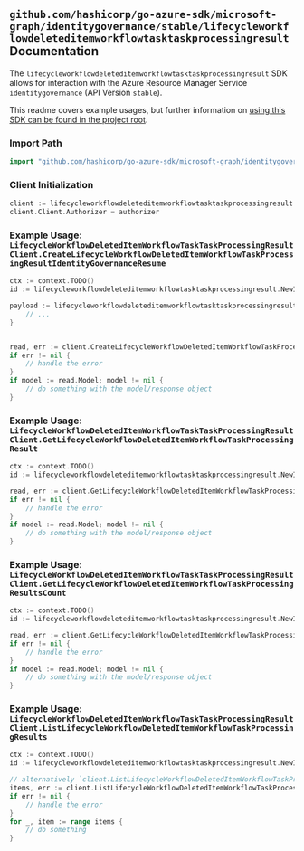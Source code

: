 
## `github.com/hashicorp/go-azure-sdk/microsoft-graph/identitygovernance/stable/lifecycleworkflowdeleteditemworkflowtasktaskprocessingresult` Documentation

The `lifecycleworkflowdeleteditemworkflowtasktaskprocessingresult` SDK allows for interaction with the Azure Resource Manager Service `identitygovernance` (API Version `stable`).

This readme covers example usages, but further information on [using this SDK can be found in the project root](https://github.com/hashicorp/go-azure-sdk/tree/main/docs).

### Import Path

```go
import "github.com/hashicorp/go-azure-sdk/microsoft-graph/identitygovernance/stable/lifecycleworkflowdeleteditemworkflowtasktaskprocessingresult"
```


### Client Initialization

```go
client := lifecycleworkflowdeleteditemworkflowtasktaskprocessingresult.NewLifecycleWorkflowDeletedItemWorkflowTaskTaskProcessingResultClientWithBaseURI("https://management.azure.com")
client.Client.Authorizer = authorizer
```


### Example Usage: `LifecycleWorkflowDeletedItemWorkflowTaskTaskProcessingResultClient.CreateLifecycleWorkflowDeletedItemWorkflowTaskProcessingResultIdentityGovernanceResume`

```go
ctx := context.TODO()
id := lifecycleworkflowdeleteditemworkflowtasktaskprocessingresult.NewIdentityGovernanceLifecycleWorkflowDeletedItemWorkflowIdTaskIdTaskProcessingResultID("workflowIdValue", "taskIdValue", "taskProcessingResultIdValue")

payload := lifecycleworkflowdeleteditemworkflowtasktaskprocessingresult.CreateLifecycleWorkflowDeletedItemWorkflowTaskProcessingResultIdentityGovernanceResumeRequest{
	// ...
}


read, err := client.CreateLifecycleWorkflowDeletedItemWorkflowTaskProcessingResultIdentityGovernanceResume(ctx, id, payload)
if err != nil {
	// handle the error
}
if model := read.Model; model != nil {
	// do something with the model/response object
}
```


### Example Usage: `LifecycleWorkflowDeletedItemWorkflowTaskTaskProcessingResultClient.GetLifecycleWorkflowDeletedItemWorkflowTaskProcessingResult`

```go
ctx := context.TODO()
id := lifecycleworkflowdeleteditemworkflowtasktaskprocessingresult.NewIdentityGovernanceLifecycleWorkflowDeletedItemWorkflowIdTaskIdTaskProcessingResultID("workflowIdValue", "taskIdValue", "taskProcessingResultIdValue")

read, err := client.GetLifecycleWorkflowDeletedItemWorkflowTaskProcessingResult(ctx, id, lifecycleworkflowdeleteditemworkflowtasktaskprocessingresult.DefaultGetLifecycleWorkflowDeletedItemWorkflowTaskProcessingResultOperationOptions())
if err != nil {
	// handle the error
}
if model := read.Model; model != nil {
	// do something with the model/response object
}
```


### Example Usage: `LifecycleWorkflowDeletedItemWorkflowTaskTaskProcessingResultClient.GetLifecycleWorkflowDeletedItemWorkflowTaskProcessingResultsCount`

```go
ctx := context.TODO()
id := lifecycleworkflowdeleteditemworkflowtasktaskprocessingresult.NewIdentityGovernanceLifecycleWorkflowDeletedItemWorkflowIdTaskID("workflowIdValue", "taskIdValue")

read, err := client.GetLifecycleWorkflowDeletedItemWorkflowTaskProcessingResultsCount(ctx, id, lifecycleworkflowdeleteditemworkflowtasktaskprocessingresult.DefaultGetLifecycleWorkflowDeletedItemWorkflowTaskProcessingResultsCountOperationOptions())
if err != nil {
	// handle the error
}
if model := read.Model; model != nil {
	// do something with the model/response object
}
```


### Example Usage: `LifecycleWorkflowDeletedItemWorkflowTaskTaskProcessingResultClient.ListLifecycleWorkflowDeletedItemWorkflowTaskProcessingResults`

```go
ctx := context.TODO()
id := lifecycleworkflowdeleteditemworkflowtasktaskprocessingresult.NewIdentityGovernanceLifecycleWorkflowDeletedItemWorkflowIdTaskID("workflowIdValue", "taskIdValue")

// alternatively `client.ListLifecycleWorkflowDeletedItemWorkflowTaskProcessingResults(ctx, id, lifecycleworkflowdeleteditemworkflowtasktaskprocessingresult.DefaultListLifecycleWorkflowDeletedItemWorkflowTaskProcessingResultsOperationOptions())` can be used to do batched pagination
items, err := client.ListLifecycleWorkflowDeletedItemWorkflowTaskProcessingResultsComplete(ctx, id, lifecycleworkflowdeleteditemworkflowtasktaskprocessingresult.DefaultListLifecycleWorkflowDeletedItemWorkflowTaskProcessingResultsOperationOptions())
if err != nil {
	// handle the error
}
for _, item := range items {
	// do something
}
```
